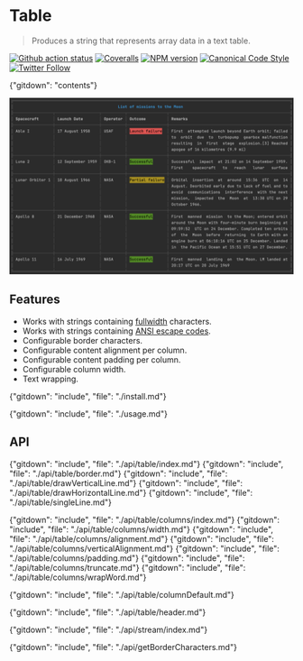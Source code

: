 # Table

> Produces a string that represents array data in a text table.

[![Github action status](https://github.com/gajus/table/actions/workflows/main.yml/badge.svg)](https://github.com/gajus/table/actions)
[![Coveralls](https://img.shields.io/coveralls/gajus/table.svg?style=flat-square)](https://coveralls.io/github/gajus/table)
[![NPM version](http://img.shields.io/npm/v/table.svg?style=flat-square)](https://www.npmjs.org/package/table)
[![Canonical Code Style](https://img.shields.io/badge/code%20style-canonical-blue.svg?style=flat-square)](https://github.com/gajus/canonical)
[![Twitter Follow](https://img.shields.io/twitter/follow/kuizinas.svg?style=social&label=Follow)](https://twitter.com/kuizinas)

{"gitdown": "contents"}

![Demo of table displaying a list of missions to the Moon.](./.README/demo.png)

## Features

* Works with strings containing [fullwidth](https://en.wikipedia.org/wiki/Halfwidth_and_fullwidth_forms) characters.
* Works with strings containing [ANSI escape codes](https://en.wikipedia.org/wiki/ANSI_escape_code).
* Configurable border characters.
* Configurable content alignment per column.
* Configurable content padding per column.
* Configurable column width.
* Text wrapping.

{"gitdown": "include", "file": "./install.md"}

{"gitdown": "include", "file": "./usage.md"}

## API

{"gitdown": "include", "file": "./api/table/index.md"}
{"gitdown": "include", "file": "./api/table/border.md"}
{"gitdown": "include", "file": "./api/table/drawVerticalLine.md"}
{"gitdown": "include", "file": "./api/table/drawHorizontalLine.md"}
{"gitdown": "include", "file": "./api/table/singleLine.md"}

{"gitdown": "include", "file": "./api/table/columns/index.md"}
{"gitdown": "include", "file": "./api/table/columns/width.md"}
{"gitdown": "include", "file": "./api/table/columns/alignment.md"}
{"gitdown": "include", "file": "./api/table/columns/verticalAlignment.md"}
{"gitdown": "include", "file": "./api/table/columns/padding.md"}
{"gitdown": "include", "file": "./api/table/columns/truncate.md"}
{"gitdown": "include", "file": "./api/table/columns/wrapWord.md"}

{"gitdown": "include", "file": "./api/table/columnDefault.md"}

{"gitdown": "include", "file": "./api/table/header.md"}

{"gitdown": "include", "file": "./api/stream/index.md"}

{"gitdown": "include", "file": "./api/getBorderCharacters.md"}
